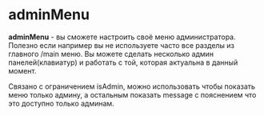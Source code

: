 # adminMenu

**adminMenu** - вы сможете настроить своё меню администратора. Полезно если например вы не используете часто все разделы из главного /main меню. Вы можете сделать несколько админ панелей(клавиатур) и работать с той, которая актуальна в данный момент.



Связано с ограничением isAdmin, можно использовать чтобы показать меню только админу, а остальным показать message с пояснением что это доступно только админам.



